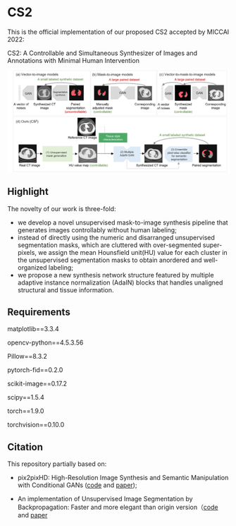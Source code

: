 # CS2
This is the official implementation of our proposed CS2 accepted by MICCAI 2022:

CS2: A Controllable and Simultaneous Synthesizer of Images and Annotations with Minimal Human Intervention

![](./figs/fig1.png)



## Highlight
The novelty of our work is three-fold: 
- we develop a novel unsupervised mask-to-image synthesis pipeline that generates images controllably without human labeling; 
- instead of directly using the numeric and disarranged unsupervised segmentation masks, which are cluttered with over-segmented super-pixels, we assign the mean Hounsfield unit(HU) value for each cluster in the unsupervised segmentation masks to obtain anordered and well-organized labeling; 
- we propose a new synthesis network structure featured by multiple adaptive instance normalization (AdaIN) blocks that handles unaligned structural and tissue information.



## Requirements

matplotlib==3.3.4

opencv-python==4.5.3.56

Pillow==8.3.2

pytorch-fid==0.2.0

scikit-image==0.17.2

scipy==1.5.4

torch==1.9.0

torchvision==0.10.0


## Citation
This repository partially based on:

- pix2pixHD: High-Resolution Image Synthesis and Semantic Manipulation with Conditional GANs ([code](https://github.com/NVIDIA/pix2pixHD) and 
[paper](https://arxiv.org/abs/1711.11585));

- An implementation of Unsupervised Image Segmentation by Backpropagation: Faster and more elegant than origin version（[code](https://github.com/Yonv1943/Unsupervised-Segmentation) and [paper]([https://arxiv.org/abs/1711.11585](https://kanezaki.github.io/pytorch-unsupervised-segmentation/ICASSP2018_kanezaki.pdf))

